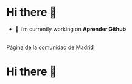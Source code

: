 # Hi there 👋

- 🔭 I’m currently working on **Aprender Github**
<br>
<a href="http://www.madrid.org"> Página de la comunidad de Madrid</a>

<!--
**tomasCrevillen/tomasCrevillen** is a ✨ _special_ ✨ repository because its `README.md` (this file) appears on your GitHub profile.

Here are some ideas to get you started:

- 🔭 I’m currently working on ...
- 🌱 I’m currently learning ...
- 👯 I’m looking to collaborate on ...
- 🤔 I’m looking for help with ...
- 💬 Ask me about ...
- 📫 How to reach me: ...
- 😄 Pronouns: ...
- ⚡ Fun fact: ...
-->
# Hi there 👋
